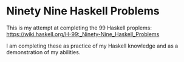 # Ninety Nine Haskell Problems

This is my attempt at completing the 99 Haskell proplems:
https://wiki.haskell.org/H-99:_Ninety-Nine_Haskell_Problems

I am completing these as practice of my Haskell knowledge and as a demonstration of my abilities.
